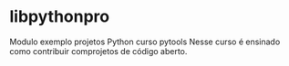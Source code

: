 # libpythonpro
Modulo exemplo projetos Python curso pytools
Nesse curso é ensinado como contribuir comprojetos de código aberto.
